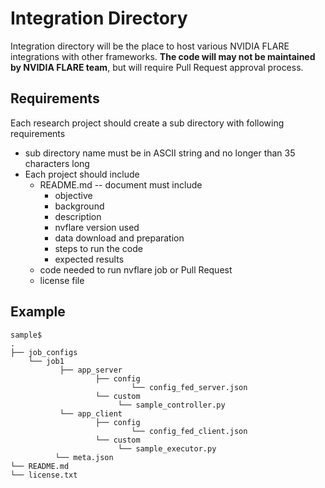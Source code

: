 # Integration Directory
Integration directory will be the place to host various NVIDIA FLARE integrations with other frameworks.
**The code will may not be maintained by NVIDIA FLARE team**, but will require Pull Request
approval process. 

## Requirements
Each research project should create a sub directory with following requirements

* sub directory name must be in ASCII string and no longer than 35 characters long
* Each project should include
  * README.md -- document must include
    * objective 
    * background
    * description
    * nvflare version used
    * data download and preparation
    * steps to run the code
    * expected results
  * code needed to run nvflare job or Pull Request
  * license file

## Example
```
sample$ 
.
├── job_configs
    └── job1
           ├── app_server
                   ├── config
                           └── config_fed_server.json
                   └── custom
                        └── sample_controller.py
           └── app_client
                   ├── config
                           └── config_fed_client.json
                   └── custom
                        └── sample_executor.py
          └── meta.json
└── README.md
└── license.txt
